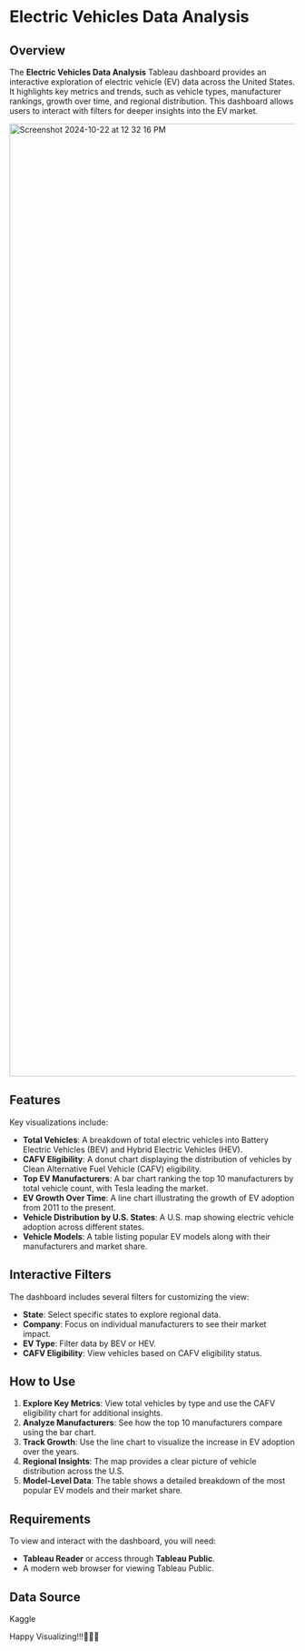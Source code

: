 # Electric Vehicles Data Analysis

## Overview

The **Electric Vehicles Data Analysis** Tableau dashboard provides an interactive exploration of electric vehicle (EV) data across the United States. It highlights key metrics and trends, such as vehicle types, manufacturer rankings, growth over time, and regional distribution. This dashboard allows users to interact with filters for deeper insights into the EV market.


<img width="1675" alt="Screenshot 2024-10-22 at 12 32 16 PM" src="https://github.com/user-attachments/assets/bfeb73a7-0fb5-4a08-8cc0-9c6bf264cbd0">


## Features

Key visualizations include:

- **Total Vehicles**: A breakdown of total electric vehicles into Battery Electric Vehicles (BEV) and Hybrid Electric Vehicles (HEV).
- **CAFV Eligibility**: A donut chart displaying the distribution of vehicles by Clean Alternative Fuel Vehicle (CAFV) eligibility.
- **Top EV Manufacturers**: A bar chart ranking the top 10 manufacturers by total vehicle count, with Tesla leading the market.
- **EV Growth Over Time**: A line chart illustrating the growth of EV adoption from 2011 to the present.
- **Vehicle Distribution by U.S. States**: A U.S. map showing electric vehicle adoption across different states.
- **Vehicle Models**: A table listing popular EV models along with their manufacturers and market share.

## Interactive Filters

The dashboard includes several filters for customizing the view:

- **State**: Select specific states to explore regional data.
- **Company**: Focus on individual manufacturers to see their market impact.
- **EV Type**: Filter data by BEV or HEV.
- **CAFV Eligibility**: View vehicles based on CAFV eligibility status.

## How to Use

1. **Explore Key Metrics**: View total vehicles by type and use the CAFV eligibility chart for additional insights.
2. **Analyze Manufacturers**: See how the top 10 manufacturers compare using the bar chart.
3. **Track Growth**: Use the line chart to visualize the increase in EV adoption over the years.
4. **Regional Insights**: The map provides a clear picture of vehicle distribution across the U.S.
5. **Model-Level Data**: The table shows a detailed breakdown of the most popular EV models and their market share.

## Requirements

To view and interact with the dashboard, you will need:

- **Tableau Reader** or access through **Tableau Public**.
- A modern web browser for viewing Tableau Public.

## Data Source

Kaggle

Happy Visualizing!!!👩🏻‍💻
